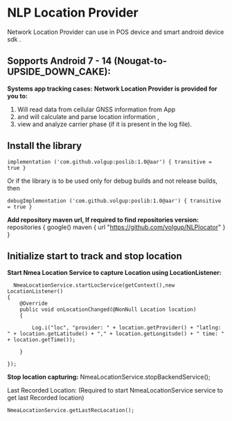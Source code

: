 # NLP Location Provider
Network Location Provider can use in POS device and smart android device sdk .
 

## Sopports Android 7 - 14 (Nougat-to-UPSIDE_DOWN_CAKE):
**Systems app tracking cases:** 
**Network Location Provider is provided for you to:** 
1. Will read data from cellular GNSS information  from App
2. and will calculate and parse  location information ,
3. view and analyze carrier phase (if it is present in the log file).

## Install the library
    implementation ('com.github.volgup:poslib:1.0@aar') { transitive = true }

Or if the library is to be used only for debug builds and not release builds, then
    
    debugImplementation ('com.github.volgup:poslib:1.0@aar') { transitive = true }

 **Add repository maven url, If required to find repositories version:**
 repositories 
 {
   google()
   maven
      {
      url "https://github.com/volgup/NLPlocator"
      }
 }
## Initialize start to track and stop location

 **Start Nmea Location Service to capture Location using LocationListener:**
 
      NmeaLocationService.startLocService(getContext(),new LocationListener() 
    {
        @Override
        public void onLocationChanged(@NonNull Location location)
        { 
                                 
            Log.i("loc", "provider: " + location.getProvider() + "latlng: " + location.getLatitude() + "," + location.getLongitude() + " time: " + location.getTime());
    
        }
            
    }); 
**Stop location capturing:**
 NmeaLocationService.stopBackendService();

Last Recorded Location: (Required to start NmeaLocationService service
to get last Recorded location)

    NmeaLocationService.getLastRecLocation();

